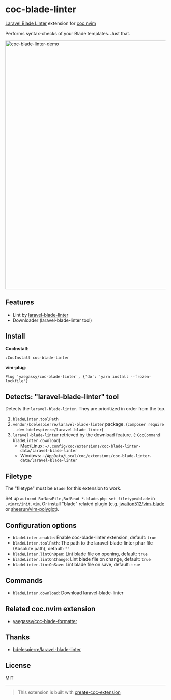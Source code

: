 # coc-blade-linter

<!-- markdownlint-disable-next-line -->
[Laravel Blade Linter](https://github.com/bdelespierre/laravel-blade-linter) extension for [coc.nvim](https://github.com/neoclide/coc.nvim)

Performs syntax-checks of your Blade templates. Just that.

<!-- markdownlint-disable-next-line -->
<img width="780" alt="coc-blade-linter-demo" src="https://user-images.githubusercontent.com/188642/114817122-68c11f00-9df4-11eb-8405-ba63f12e8821.gif">

## Features

- Lint by [laravel-blade-linter](https://github.com/bdelespierre/laravel-blade-linter)
- Downloader (laravel-blade-linter tool)

## Install

**CocInstall**:

```vim
:CocInstall coc-blade-linter
```

**vim-plug**:

```vim
Plug 'yaegassy/coc-blade-linter', {'do': 'yarn install --frozen-lockfile'}
```

## Detects: "laravel-blade-linter" tool

Detects the `laravel-blade-linter`. They are prioritized in order from the top.

1. `bladeLinter.toolPath`
1. `vendor/bdelespierre/laravel-blade-linter` package. (`composer require --dev bdelespierre/laravel-blade-linter`)
1. `laravel-blade-linter` retrieved by the download feature. (`:CocCommand bladeLinter.download`)
    - Mac/Linux: `~/.config/coc/extensions/coc-blade-linter-data/laravel-blade-linter`
    - Windows: `~/AppData/Local/coc/extensions/coc-blade-linter-data/laravel-blade-linter`

## Filetype

The "filetype" must be `blade` for this extension to work.

<!-- markdownlint-disable-next-line -->
Set up `autocmd BufNewFile,BufRead *.blade.php set filetype=blade` in `.vimrc/init.vim`, Or install "blade" related plugin (e.g. [jwalton512/vim-blade](https://github.com/jwalton512/vim-blade) or [sheerun/vim-polyglot](https://github.com/sheerun/vim-polyglot)).

## Configuration options

- `bladeLinter.enable`: Enable coc-blade-linter extension, default: `true`
- `bladeLinter.toolPath`: The path to the laravel-blade-linter phar file (Absolute path), default: `""`
- `bladeLinter.lintOnOpen`: Lint blade file on opening, default: `true`
- `bladeLinter.lintOnChange`: Lint blade file on change, default: `true`
- `bladeLinter.lintOnSave`: Lint blade file on save, default: `true`

## Commands

- `bladeLinter.download`: Download laravel-blade-linter

## Related coc.nvim extension

- [yaegassy/coc-blade-formatter](https://github.com/yaegassy/coc-blade-formatter)

## Thanks

- [bdelespierre/laravel-blade-linter](https://github.com/bdelespierre/laravel-blade-linter)

## License

MIT

----

> This extension is built with [create-coc-extension](https://github.com/fannheyward/create-coc-extension)
